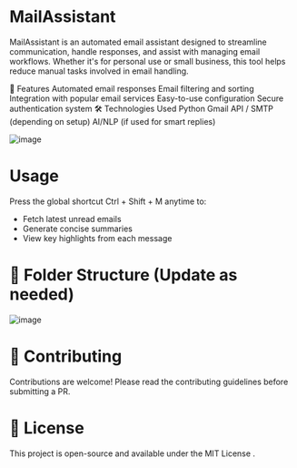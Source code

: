 # MailAssistant

MailAssistant is an automated email assistant designed to streamline communication, handle responses, and assist with managing email workflows. Whether it's for personal use or small business, this tool helps reduce manual tasks involved in email handling.

🚀 Features
Automated email responses
Email filtering and sorting
Integration with popular email services
Easy-to-use configuration
Secure authentication system
🛠️ Technologies Used
Python
Gmail API / SMTP (depending on setup)
AI/NLP (if used for smart replies)

![image](https://github.com/user-attachments/assets/f4453a1a-615f-4e6d-ba0e-f8478ba9699d)

# Usage 

Press the global shortcut Ctrl + Shift + M anytime to:

- Fetch latest unread emails
- Generate concise summaries
- View key highlights from each message

# 📁 Folder Structure (Update as needed)

![image](https://github.com/user-attachments/assets/1f1e29dd-23b5-4e26-9f7f-73df18a9213c)


# 🤝 Contributing
Contributions are welcome! Please read the contributing guidelines before submitting a PR.

# 📄 License
This project is open-source and available under the MIT License .


